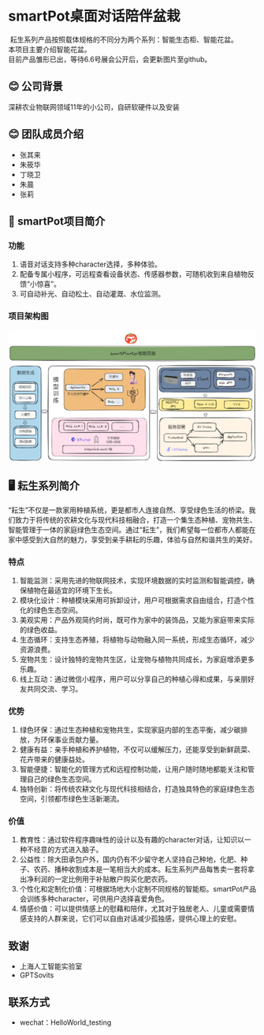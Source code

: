 # smartPot桌面对话陪伴盆栽

![]()
  耘生系列产品按照载体规格的不同分为两个系列：智能生态柜、智能花盆。<br>
  本项目主要介绍智能花盆。<br>
  目前产品雏形已出，等待6.6号展会公开后，会更新图片至github。

## 😊 公司背景

深耕农业物联网领域11年的小公司，自研软硬件以及安装


## 😊 团队成员介绍
- 张其来
- 朱筱华
- 丁晓卫
- 朱晨
- 张莉

## 📝 smartPot项目简介
### 功能
1. 语音对话支持多种character选择，多种体验。
2. 配备专属小程序，可远程查看设备状态、传感器参数，可随机收到来自植物反馈“小惊喜”。
3. 可自动补光、自动松土、自动灌溉、水位监测。

### 项目架构图
![Alt text](architecture.png)

## 🖥️ 耘生系列简介
  “耘生”不仅是一款家用种植系统，更是都市人连接自然、享受绿色生活的桥梁。我们致力于将传统的农耕文化与现代科技相融合，打造一个集生态种植、宠物共生、智能管理于一体的家庭绿色生态空间。通过“耘生”，我们希望每一位都市人都能在家中感受到大自然的魅力，享受到亲手耕耘的乐趣，体验与自然和谐共生的美好。<br>
### 特点
1. 智能监测：采用先进的物联网技术，实现环境数据的实时监测和智能调控，确保植物在最适宜的环境下生长。
2. 模块化设计：种植模块采用可拆卸设计，用户可根据需求自由组合，打造个性化的绿色生态空间。
3. 美观实用：产品外观简约时尚，既可作为家中的装饰品，又能为家庭带来实际的绿色收益。
4. 生态循环：支持生态养殖，将植物与动物融入同一系统，形成生态循环，减少资源浪费。
5. 宠物共生：设计独特的宠物共生区，让宠物与植物共同成长，为家庭增添更多乐趣。
6. 线上互动：通过微信小程序，用户可以分享自己的种植心得和成果，与亲朋好友共同交流、学习。

### 优势
1. 绿色环保：通过生态种植和宠物共生，实现家庭内部的生态平衡，减少碳排放，为环保事业贡献力量。
2. 健康有益：亲手种植和养护植物，不仅可以缓解压力，还能享受到新鲜蔬菜、花卉带来的健康益处。
3. 智能便捷：智能化的管理方式和远程控制功能，让用户随时随地都能关注和管理自己的绿色生态空间。
4. 独特创新：将传统农耕文化与现代科技相结合，打造独具特色的家庭绿色生态空间，引领都市绿色生活新潮流。

### 价值
1. 教育性：通过软件程序趣味性的设计以及有趣的character对话，让知识以一种不经意的方式进入脑子。
2. 公益性：除大田承包户外，国内仍有不少留守老人坚持自己种地，化肥、种子、农药、播种收割成本是一笔相当大的成本。耘生系列产品每售卖一套将拿出净利润的一定比例用于补贴散户购买化肥农药。
3. 个性化和定制化价值：可根据场地大小定制不同规格的智能柜。smartPot产品会训练多种character，可供用户选择喜爱角色。
4. 情感价值：可以提供情感上的慰藉和陪伴，尤其对于独居老人、儿童或需要情感支持的人群来说，它们可以自由对话减少孤独感，提供心理上的安慰。


## 致谢
- 上海人工智能实验室
- GPTSovits

## 联系方式
- wechat：HelloWorld_testing

